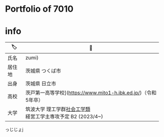 # Portfolio of 7010

# info

|🏷️|📌|
|---|---|
|氏名|zumi)|
|居住地|茨城県 つくば市|
|出身|茨城県 日立市|
|高校|茨戸第一高等学校](https://www.mito1-h.ibk.ed.jp/)（令和5年卒）|
|大学|筑波大学 理工学群[社会工学類](https://www.sk.tsukuba.ac.jp/College/index.php) <br> 経営工学主専攻予定 B2 (2023/4~)|

っじじょj
